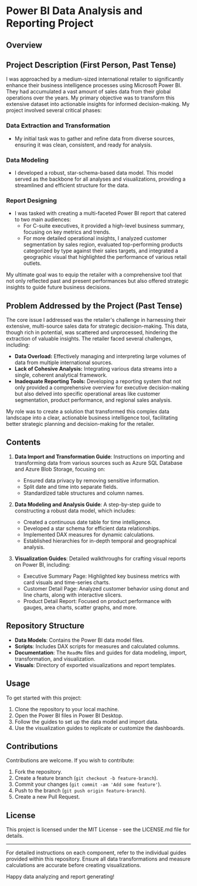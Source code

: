 # Power BI Data Analysis and Reporting Project

## Overview
## Project Description (First Person, Past Tense)

I was approached by a medium-sized international retailer to significantly enhance their business intelligence processes using Microsoft Power BI. They had accumulated a vast amount of sales data from their global operations over the years. My primary objective was to transform this extensive dataset into actionable insights for informed decision-making. My project involved several critical phases:

### Data Extraction and Transformation
- My initial task was to gather and refine data from diverse sources, ensuring it was clean, consistent, and ready for analysis.

### Data Modeling
- I developed a robust, star-schema-based data model. This model served as the backbone for all analyses and visualizations, providing a streamlined and efficient structure for the data.

### Report Designing
- I was tasked with creating a multi-faceted Power BI report that catered to two main audiences:
  - For C-suite executives, it provided a high-level business summary, focusing on key metrics and trends.
  - For more detailed operational insights, I analyzed customer segmentation by sales region, evaluated top-performing products categorized by type against their sales targets, and integrated a geographic visual that highlighted the performance of various retail outlets.

My ultimate goal was to equip the retailer with a comprehensive tool that not only reflected past and present performances but also offered strategic insights to guide future business decisions.

## Problem Addressed by the Project (Past Tense)

The core issue I addressed was the retailer's challenge in harnessing their extensive, multi-source sales data for strategic decision-making. This data, though rich in potential, was scattered and unprocessed, hindering the extraction of valuable insights. The retailer faced several challenges, including:

- **Data Overload:** Effectively managing and interpreting large volumes of data from multiple international sources.
- **Lack of Cohesive Analysis:** Integrating various data streams into a single, coherent analytical framework.
- **Inadequate Reporting Tools:** Developing a reporting system that not only provided a comprehensive overview for executive decision-making but also delved into specific operational areas like customer segmentation, product performance, and regional sales analysis.

My role was to create a solution that transformed this complex data landscape into a clear, actionable business intelligence tool, facilitating better strategic planning and decision-making for the retailer.


## Contents

1. **Data Import and Transformation Guide**: Instructions on importing and transforming data from various sources such as Azure SQL Database and Azure Blob Storage, focusing on:
   - Ensured data privacy by removing sensitive information.
   - Split date and time into separate fields.
   - Standardized table structures and column names.

2. **Data Modeling and Analysis Guide**: A step-by-step guide to constructing a robust data model, which includes:
   - Created a continuous date table for time intelligence.
   - Developed a star schema for efficient data relationships.
   - Implemented DAX measures for dynamic calculations.
   - Established hierarchies for in-depth temporal and geographical analysis.

3. **Visualization Guides**: Detailed walkthroughs for crafting visual reports on Power BI, including:
   - Executive Summary Page: Highlighted key business metrics with card visuals and time-series charts.
   - Customer Detail Page: Analyzed customer behavior using donut and line charts, along with interactive slicers.
   - Product Detail Report: Focused on product performance with gauges, area charts, scatter graphs, and more.

## Repository Structure

- **Data Models**: Contains the Power BI data model files.
- **Scripts**: Includes DAX scripts for measures and calculated columns.
- **Documentation**: The `ReadMe` files and guides for data modeling, import, transformation, and visualization.
- **Visuals**: Directory of exported visualizations and report templates.

## Usage

To get started with this project:
1. Clone the repository to your local machine.
2. Open the Power BI files in Power BI Desktop.
3. Follow the guides to set up the data model and import data.
4. Use the visualization guides to replicate or customize the dashboards.

## Contributions

Contributions are welcome. If you wish to contribute:
1. Fork the repository.
2. Create a feature branch (`git checkout -b feature-branch`).
3. Commit your changes (`git commit -am 'Add some feature'`).
4. Push to the branch (`git push origin feature-branch`).
5. Create a new Pull Request.

## License

This project is licensed under the MIT License - see the LICENSE.md file for details.

---

For detailed instructions on each component, refer to the individual guides provided within this repository. Ensure all data transformations and measure calculations are accurate before creating visualizations.

Happy data analyzing and report generating!
